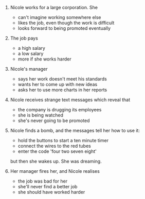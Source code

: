 ---
---

1. Nicole works for a large corporation. She

   * can't imagine working somewhere else
   * likes the job, even though the work is difficult
   * looks forward to being promoted eventually

2. The job pays

   * a high salary
   * a low salary
   * more if she works harder

3. Nicole's manager

   * says her work doesn't meet his standards
   * wants her to come up with new ideas
   * asks her to use more charts in her reports

4. Nicole receives strange text messages which reveal that

   * the company is drugging its employees
   * she is being watched
   * she's never going to be promoted

5. Nicole finds a bomb, and the messages tell her how to use it:

   * hold the buttons to start a ten minute timer
   * connect the wires to the red tubes
   * enter the code 'four two seven eight'

   but then she wakes up. She was dreaming.

6. Her manager fires her, and Nicole realises

   * the job was bad for her
   * she'll never find a better job
   * she should have worked harder
